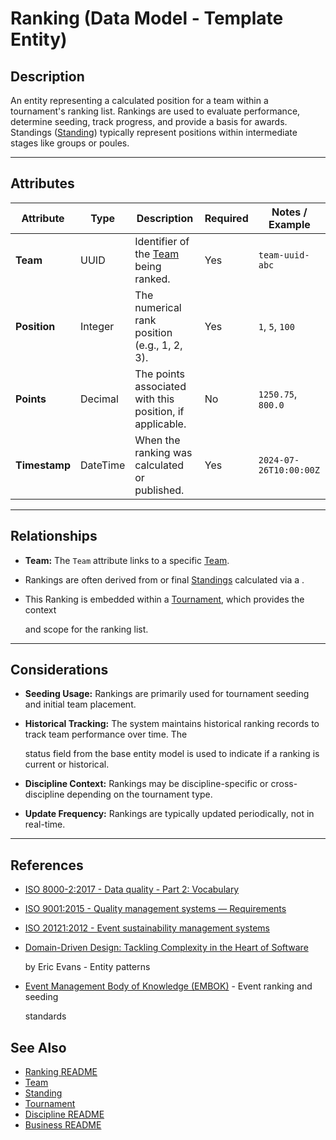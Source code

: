 # **Ranking** (Data Model - Template Entity)

## **Description**

An entity representing a calculated position for a team within a tournament's ranking list. Rankings are used to
evaluate performance, determine seeding, track progress, and provide a basis for awards. Standings
([Standing](../standing/standing.md)) typically represent positions within intermediate stages like groups
or poules.

---

## **Attributes**

| Attribute     | Type     | Description                                                           | Required | Notes / Example        |
| ------------- | -------- | --------------------------------------------------------------------- | -------- | ---------------------- |
| **Team**      | UUID     | Identifier of the [Team](../team/team.md) being ranked. | Yes      | `team-uuid-abc`        |
| **Position**  | Integer  | The numerical rank position (e.g., 1, 2, 3).                          | Yes      | `1`, `5`, `100`        |
| **Points**    | Decimal  | The points associated with this position, if applicable.              | No       | `1250.75`, `800.0`     |
| **Timestamp** | DateTime | When the ranking was calculated or published.                         | Yes      | `2024-07-26T10:00:00Z` |

---

## **Relationships**

- **Team:** The `Team` attribute links to a specific [Team](../team/team.md).
- Rankings are often derived from or final [Standings](../standing/standing.md) calculated via a .
- This Ranking is embedded within a [Tournament](../tournament/tournament.md), which provides the context

  and scope for the ranking list.

---

## **Considerations**

- **Seeding Usage:** Rankings are primarily used for tournament seeding and initial team placement.
- **Historical Tracking:** The system maintains historical ranking records to track team performance over time. The

  status field from the base entity model is used to indicate if a ranking is current or historical.

- **Discipline Context:** Rankings may be discipline-specific or cross-discipline depending on the tournament type.
- **Update Frequency:** Rankings are typically updated periodically, not in real-time.

---

## References

- [ISO 8000-2:2017 - Data quality - Part 2: Vocabulary](https://www.iso.org/standard/36326.html)
- [ISO 9001:2015 - Quality management systems — Requirements](https://www.iso.org/standard/62085.html)
- [ISO 20121:2012 - Event sustainability management systems](https://www.iso.org/standard/54552.html)
- [Domain-Driven Design: Tackling Complexity in the Heart of Software](https://www.amazon.com/Domain-Driven-Design-Tackling-Complexity-Software/dp/0321125215)

  by Eric Evans - Entity patterns

- [Event Management Body of Knowledge (EMBOK)](https://www.embok.org/index.php/embok-model) - Event ranking and seeding

  standards

## See Also

- [Ranking README](../ranking/README.md)
- [Team](../team/team.md)
- [Standing](../standing/standing.md)
- [Tournament](../tournament/tournament.md)
- [Discipline README](../discipline/README.md)
- [Business README](../README.md)
